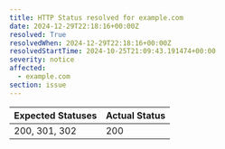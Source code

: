 ```yaml
---
title: HTTP Status resolved for example.com
date: 2024-12-29T22:18:16+00:00Z
resolved: True
resolvedWhen: 2024-12-29T22:18:16+00:00Z
resolvedStartTime: 2024-10-25T21:09:43.191474+00:00
severity: notice
affected:
  - example.com
section: issue
---
```


| Expected Statuses | Actual Status  |
|-------------------|----------------|
| 200, 301, 302 | 200 |
